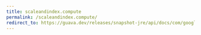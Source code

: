 ```yaml
---
title: scaleandindex.compute
permalink: /scaleandindex.compute/
redirect_to: https://guava.dev/releases/snapshot-jre/api/docs/com/google/common/math/Quantiles.ScaleAndIndex.html#compute-int...-
---
```

